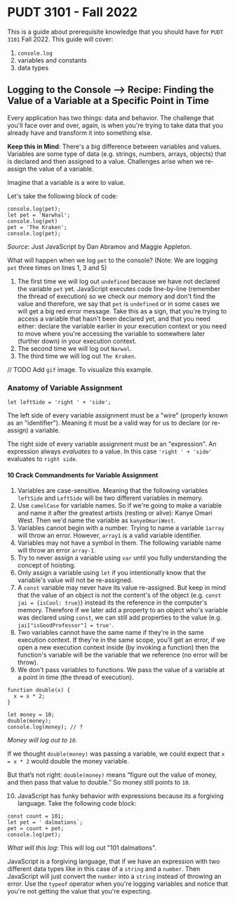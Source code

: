 # PUDT 3101 - Fall 2022
This is a guide about prerequisite knowledge that you should have for `PUDT 3101` Fall 2022. This guide will cover:

1. `console.log`
2. variables and constants
3. data types

## Logging to the Console --> Recipe:  Finding the Value of a Variable at a Specific Point in Time
Every application has two things:  data and behavior. The challenge that you'll face over and over, again, is when you're trying to take data that you already have and transform it into something else.

__Keep this in Mind__: There's a big difference between variables and values. Variables are some type of data (e.g. strings, numbers, arrays, objects) that is declared and then assigned to a value. Challenges arise when we re-assign the value of a variable.

Imagine that a variable is a wire to value.

Let's take the following block of code:

```
console.log(pet);
let pet = 'Narwhal';
console.log(pet)
pet = 'The Kraken';
console.log(pet);
```
_Source_: Just JavaScript by Dan Abramov and Maggie Appleton.

What will happen when we log `pet` to the console? (Note:  We are logging `pet` three times on lines 1, 3 and 5)

1. The first time we will log out `undefined` because we have not declared the variable `pet` yet. JavaScript executes code line-by-line (remember the thread of execution) so we check our memory and don't find the value and therefore, we say that `pet` is `undefined` or in some cases we will get a big red error message. Take this as a sign, that you're trying to access a variable that hasn't been declared yet, and that you need either:  declare the variable earlier in your execution context or you need to move where you're accessing the variable to somewhere later (further down) in your execution context.
2. The second time we will log out `Narwal`.
3. The third time we will log out `The Kraken`.

// TODO Add `gif` image. To visualize this example.

### Anatomy of Variable Assignment
`let leftSide = 'right ' + 'side';`

The left side of every variable assignment must be a "wire" (properly known as an "identifier"). Meaning it must be a valid way for us to declare (or re-assign) a variable.

The right side of every variable assignment must be an "expression". An expression always _evaluates_ to a value. In this case `'right ' + 'side'` evaluates to `right side`.

#### 10 Crack Commandments for Variable Assignment
1. Variables are case-sensitive. Meaning that the following variables `leftSide` and `LeftSide` will be two different variables in memory.
2. Use `camelCase` for variable names. So if we're going to make a variable and name it after the greatest artists (resting or alive):  Kanye Omari West. Then we'd name the variable as `kanyeOmariWest`.
3. Variables cannot begin with a number. Trying to name a variable `1array` will throw an error. However, `array1` is a valid variable identifier.
4. Variables may not have a symbol in them. The following variable name will throw an error `array-1`.
5. Try to never assign a variable using `var` until you fully understanding the concept of hoisting.
6. Only assign a variable using `let` if you intentionally know that the variable's value will not be re-assigned.
7. A `const` variable may never have its value re-assigned. But keep in mind that the value of an object is not the content's of the object (e.g. `const jai = {isCool: true}`) instead its the reference in the computer's memory. Therefore if we later add a property to an object who's variable was declared using `const`, we can still add properties to the value (e.g. `jai["isGoodProfessor"] = true'`.
8. Two variables cannot have the same name if they're in the same execution context. If they're in the same scope, you'll get an error, if we open a new execution context inside (by invoking a function) then the function's variable will be the variable that we reference (no error will be throw).
9. We don't pass variables to functions. We pass the value of a variable at a point in time (the thread of execution).

```
function double(x) {
  x = x * 2;
}

let money = 10;
double(money);
console.log(money); // ?
```
_Money will log out to `10`._

If we thought `double(money)` was passing a variable, we could expect that `x = x * 2` would double the money variable.

But that’s not right: `double(money)` means “figure out the value of money, and then pass that value to double.” So money still points to `10`.

10. JavaScript has funky behavior with expressions because its a forgiving language. Take the following code block:

```
const count = 101;
let pet = ' dalmations`;
pet = count + pet;
console.log(pet);
```
_What will this log_: This will log out "101 dalmations".

JavaScript is a forgiving language, that if we have an expression with two different data types like in this case of a `string` and a `number`. Then JavaScript will just convert the `number` into a `string` instead of throwing an error. Use the `typeof` operator when you're logging variables and notice that you're not getting the value that you're expecting.
